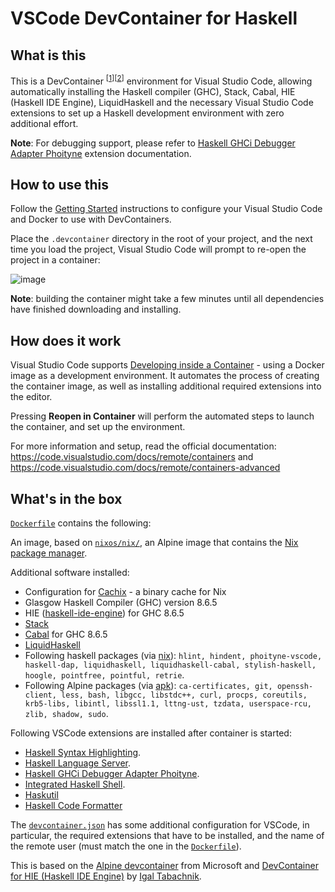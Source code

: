 # VSCode DevContainer for Haskell

## What is this

This is a DevContainer <sup>[[1](https://code.visualstudio.com/docs/remote/containers)][[2](https://code.visualstudio.com/docs/remote/containers-advanced)]</sup> environment for Visual Studio Code, allowing automatically installing the Haskell compiler (GHC), Stack, Cabal, HIE (Haskell IDE Engine), LiquidHaskell and the necessary Visual Studio Code extensions to set up a Haskell development environment with zero additional effort.

**Note**: For debugging support, please refer to [Haskell GHCi Debugger Adapter Phoityne](https://marketplace.visualstudio.com/items?itemName=phoityne.phoityne-vscode) extension documentation.

## How to use this

Follow the [Getting Started](https://code.visualstudio.com/docs/remote/containers#_getting-started) instructions to configure your Visual Studio Code and Docker to use with DevContainers.

Place the `.devcontainer` directory in the root of your project, and the next time you load the project, Visual Studio Code will prompt to re-open the project in a container:

![image](https://user-images.githubusercontent.com/601206/73298150-7bfac580-4215-11ea-81d3-a8fabab98e30.png)

**Note**: building the container might take a few minutes until all dependencies have finished downloading and installing.

## How does it work

Visual Studio Code supports [Developing inside a Container](https://code.visualstudio.com/docs/remote/containers) - using a Docker image as a development environment. It automates the process of creating the container image, as well as installing additional required extensions into the editor.

Pressing **Reopen in Container** will perform the automated steps to launch the container, and set up the environment.

For more information and setup, read the official documentation: <https://code.visualstudio.com/docs/remote/containers> and <https://code.visualstudio.com/docs/remote/containers-advanced>

## What's in the box

[`Dockerfile`](.devcontainer/Dockerfile) contains the following:

An image, based on [`nixos/nix/`](https://hub.docker.com/r/nixos/nix/), an Alpine image that contains the [Nix package manager](https://nixos.org/nix/).

Additional software installed:

* Configuration for [Cachix](https://cachix.org/) - a binary cache for Nix
* Glasgow Haskell Compiler (GHC) version 8.6.5
* HIE ([haskell-ide-engine](https://github.com/haskell/haskell-ide-engine)) for GHC 8.6.5
* [Stack](https://docs.haskellstack.org/en/stable/README/)
* [Cabal](https://www.haskell.org/cabal/) for GHC 8.6.5
* [LiquidHaskell](https://ucsd-progsys.github.io/liquidhaskell-blog/)
* Following haskell packages (via [nix](https://nixos.org/nixos/packages.html)): `hlint, hindent, phoityne-vscode, haskell-dap, liquidhaskell, liquidhaskell-cabal, stylish-haskell, hoogle, pointfree, pointful, retrie`.
* Following Alpine packages (via [apk](https://wiki.alpinelinux.org/wiki/Alpine_Linux_package_management)): `ca-certificates, git, openssh-client, less, bash, libgcc, libstdc++, curl, procps, coreutils, krb5-libs, libintl, libssl1.1, lttng-ust, tzdata, userspace-rcu, zlib, shadow, sudo`.

Following VSCode extensions are installed after container is started:

* [Haskell Syntax Highlighting](https://marketplace.visualstudio.com/items?itemName=justusadam.language-haskell).
* [Haskell Language Server](https://marketplace.visualstudio.com/items?itemName=alanz.vscode-hie-server).
* [Haskell GHCi Debugger Adapter Phoityne](https://marketplace.visualstudio.com/items?itemName=phoityne.phoityne-vscode).
* [Integrated Haskell Shell](https://marketplace.visualstudio.com/items?itemName=eriksik2.vscode-ghci).
* [Haskutil](https://marketplace.visualstudio.com/items?itemName=edka.haskutil)
* [Haskell Code Formatter](https://marketplace.visualstudio.com/items?itemName=sergey-kintsel.haskell-formatter-vscode-extension)

The [`devcontainer.json`](.devcontainer/devcontainer.json) has some additional configuration for VSCode, in particular, the required extensions that have to be installed, and the name of the remote user (must match the one in the [`Dockerfile`](.devcontainer/Dockerfile)).

This is based on the [Alpine devcontainer](https://github.com/microsoft/vscode-dev-containers/tree/master/containers/alpine-3.10-git/.devcontainer) from Microsoft and [DevContainer for HIE (Haskell IDE Engine)](https://github.com/hmemcpy/haskell-hie-devcontainer) by [Igal Tabachnik](https://github.com/hmemcpy).
